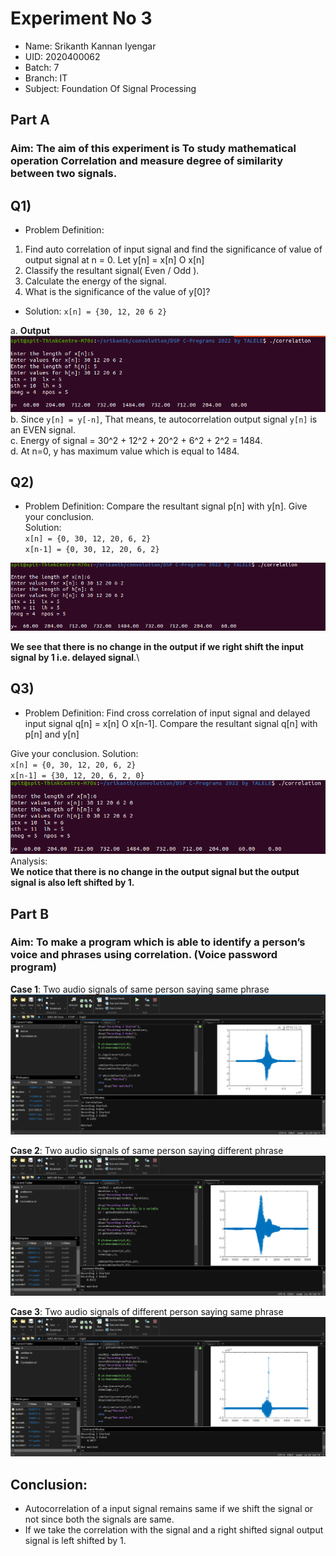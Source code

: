 # Experiment No 3
- Name: Srikanth Kannan Iyengar
- UID: 2020400062
- Batch: 7
- Branch: IT
- Subject: Foundation Of Signal Processing

## Part A
### Aim: The aim of this experiment is To study mathematical operation  Correlation and measure degree of similarity between two signals.


## Q1)
- Problem Definition:
1. Find auto correlation of input signal and find the significance of value of output signal at n = 0. Let y[n] = x[n] O x[n]
2.  Classify the resultant signal( Even / Odd ).
3.  Calculate the energy of the signal.
4. What is the significance of the value of y[0]?
- Solution:
`x[n] = {30, 12, 20 6 2}`

a. **Output**\
![Q1](./q1.png)\
b. Since `y[n] = y[-n]`, That means, te autocorrelation output signal `y[n]` is an EVEN signal.\
c. Energy of signal = 30^2 + 12^2 + 20^2 + 6^2 + 2^2 = 1484.\
d. At n=0, y has maximum value which is equal to 1484.

## Q2)
- Problem Definition: Compare the resultant signal p[n] with y[n]. Give your conclusion.\
Solution:\
`x[n] = {0, 30, 12, 20, 6, 2}`\
`x[n-1] = {0, 30, 12, 20, 6, 2}`


![Q2](./q2.png)

**We see that there is no change in the output if we right shift the input signal by 1 i.e. delayed signal**.\

## Q3)
- Problem Definition:
Find cross correlation of input signal and delayed  input signal q[n] = x[n]  O   x[n-1].  Compare the resultant signal q[n] with p[n] and y[n]                         

Give your conclusion.
 Solution:\
`x[n] = {0, 30, 12, 20, 6, 2}`\
`x[n-1] = {30, 12, 20, 6, 2, 0}`\
![Q3](./q3.png)\
Analysis:\
**We notice that there is no change in the output signal but the output signal is also left shifted by 1.**

## Part B
### Aim: To make a program which is able to identify a person’s voice and phrases using correlation. (Voice password program)


**Case 1**: 
Two audio signals of same person saying same phrase
![](./5.png)

**Case 2**:
Two audio signals of same person saying different phrase
![](./6.png)

**Case 3**:
Two audio signals of different person saying same phrase
![](./7.png)

## Conclusion:
- Autocorrelation of a input signal remains same if we shift the signal or not since both the signals are same.
- If we take the correlation with the signal and a right shifted signal output signal is left shifted by 1.
